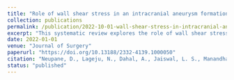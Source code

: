 ```yaml
---
title: "Role of wall shear stress in an intracranial aneurysm formation: A systematic review"
collection: publications
permalink: /publication/2022-10-01-wall-shear-stress-in-intracranial-aneurysm
excerpt: "This systematic review explores the role of wall shear stress in the formation of intracranial aneurysms. The review synthesizes findings from various studies, providing insights into the hemodynamic factors contributing to aneurysm development."
date: 2022-01-01
venue: "Journal of Surgery"
paperurl: "https://doi.org/10.13188/2332-4139.1000050"
citation: "Neupane, D., Lageju, N., Dahal, A., Jaiswal, L. S., Manandhar, S., Chhetri, S., Acharya, R., Pokhrel, N., Panthi, S. (2022)."
status: "published"
---
```

